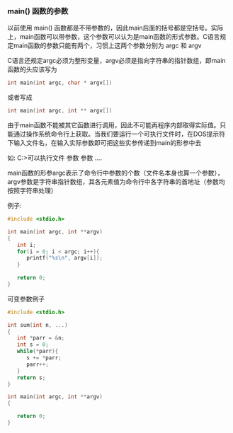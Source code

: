 
### main() 函数的参数

以前使用 main() 函数都是不带参数的，因此main后面的括号都是空括号。实际上，main函数可以带参数，这个参数可以认为是main函数的形式参数。C语言规定main函数的参数只能有两个，习惯上这两个参数分别为 argc 和 argv

C语言还规定argc必须为整形变量，argv必须是指向字符串的指针数组，即main函数的头应该写为 

```c
int main(int argc, char * argv[]) 
```

或者写成 

```c
int main(int argc, int ** argv[])
```

由于main函数不能被其它函数进行调用，因此不可能再程序内部取得实际值。只能通过操作系统命令行上获取。当我们要运行一个可执行文件时，在DOS提示符下输入文件名，在输入实际参数即可把这些实参传递到main的形参中去

如: C:\>可以执行文件 参数 参数 ....

main函数的形参argc表示了命令行中参数的个数（文件名本身也算一个参数），argv参数是字符串指针数组，其各元素值为命令行中各字符串的首地址（参数均按照字符串处理）

例子:

```c
#include <stdio.h>

int main(int argc, int **argv)
{
   int i;
   for(i = 0; i < argc; i++){
      printf("%s\n", argv[i]);
   }
   
   return 0;
}
```

可变参数例子

```c
#include <stdio.h>

int sum(int n, ...)
{
   int *parr = &n;
   int s = 0;
   while(*parr){
      s += *parr;
      parr++;
   }
   return s;
}

int main(int argc, int **argv)
{

   return 0;
}
```
